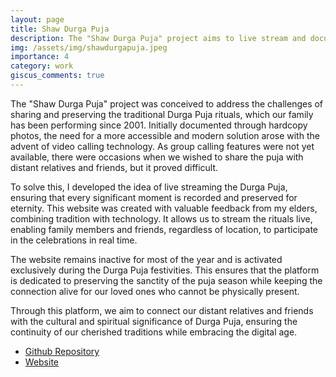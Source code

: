 ```yaml
---
layout: page
title: Shaw Durga Puja
description: The "Shaw Durga Puja" project aims to live stream and document the Durga Puja rituals, providing a digital connection for distant relatives and friends. Initiated in 2001 and enhanced with modern technology, this platform ensures the rituals are preserved and shared in real-time during the puja season.
img: /assets/img/shawdurgapuja.jpeg
importance: 4
category: work
giscus_comments: true
---
```


The "Shaw Durga Puja" project was conceived to address the challenges of sharing and preserving the traditional Durga Puja rituals, which our family has been performing since 2001. Initially documented through hardcopy photos, the need for a more accessible and modern solution arose with the advent of video calling technology. As group calling features were not yet available, there were occasions when we wished to share the puja with distant relatives and friends, but it proved difficult.

To solve this, I developed the idea of live streaming the Durga Puja, ensuring that every significant moment is recorded and preserved for eternity. This website was created with valuable feedback from my elders, combining tradition with technology. It allows us to stream the rituals live, enabling family members and friends, regardless of location, to participate in the celebrations in real time.

The website remains inactive for most of the year and is activated exclusively during the Durga Puja festivities. This ensures that the platform is dedicated to preserving the sanctity of the puja season while keeping the connection alive for our loved ones who cannot be physically present.

Through this platform, we aim to connect our distant relatives and friends with the cultural and spiritual significance of Durga Puja, ensuring the continuity of our cherished traditions while embracing the digital age.

- [Github Repository](https://github.com/Dhruvacube/shawdurgapuja)
- [Website](https://shawdurgapuja.dhruvashaw.in)
